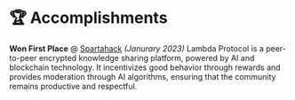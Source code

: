 # 🏆 Accomplishments
**Won First Place** @ [Spartahack](https://devpost.com/software/lambda-protocol) _(Janurary 2023)_
Lambda Protocol is a peer-to-peer encrypted knowledge sharing platform, powered by AI and blockchain technology. It incentivizes good behavior through rewards and provides moderation through AI algorithms, ensuring that the community remains productive and respectful. 